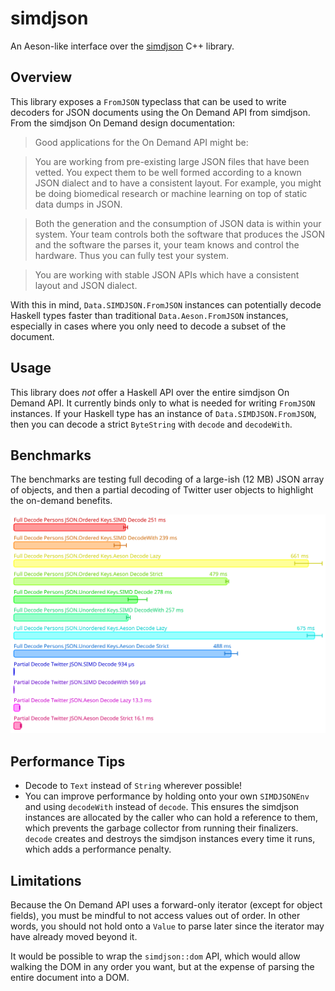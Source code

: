 # simdjson 

An Aeson-like interface over the [simdjson](https://github.com/simdjson/simdjson) C++ library.

## Overview

This library exposes a `FromJSON` typeclass that can be used to write decoders for JSON documents using the On Demand API from simdjson. From the simdjson On Demand design documentation:

> Good applications for the On Demand API might be:

> You are working from pre-existing large JSON files that have been vetted. You expect them to be well formed according to a known JSON dialect and to have a consistent layout. For example, you might be doing biomedical research or machine learning on top of static data dumps in JSON.

> Both the generation and the consumption of JSON data is within your system. Your team controls both the software that produces the JSON and the software the parses it, your team knows and control the hardware. Thus you can fully test your system.

> You are working with stable JSON APIs which have a consistent layout and JSON dialect.

With this in mind, `Data.SIMDJSON.FromJSON` instances can potentially decode Haskell types faster than traditional `Data.Aeson.FromJSON` instances, especially in cases where you only need to decode a subset of the document. 

## Usage

This library does _not_ offer a Haskell API over the entire simdjson On Demand API. It currently binds only to what is needed for writing `FromJSON` instances. If your Haskell type has an instance of `Data.SIMDJSON.FromJSON`, then you can decode a strict `ByteString` with `decode` and `decodeWith`. 

## Benchmarks
The benchmarks are testing full decoding of a large-ish (12 MB) JSON array of objects, and then a partial decoding of Twitter user objects to highlight the on-demand benefits.

![](bench.svg)

## Performance Tips

* Decode to `Text` instead of `String` wherever possible!
* You can improve performance by holding onto your own `SIMDJSONEnv` and using `decodeWith` instead of `decode`. This ensures the simdjson instances are allocated by the caller who can hold a reference to them, which prevents the garbage collector from running their finalizers. `decode` creates and destroys the simdjson instances every time it runs, which adds a performance penalty.

## Limitations

Because the On Demand API uses a forward-only iterator (except for object fields), you must be mindful to not access values out of order. In other words, you should not hold onto a `Value` to parse later since the iterator may have already moved beyond it. 

It would be possible to wrap the `simdjson::dom` API, which would allow walking the DOM in any order you want, but at the expense of parsing the entire document into a DOM. 
